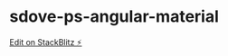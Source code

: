# sdove-ps-angular-material

[Edit on StackBlitz ⚡️](https://stackblitz.com/edit/sdove-ps-angular-material)